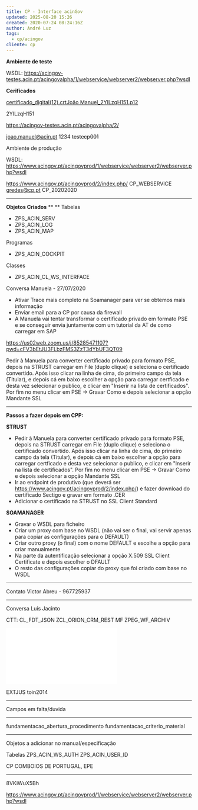 ```yaml
---
title: CP - Interface acinGov
updated: 2025-08-20 15:26
created: 2020-07-24 08:24:16Z
author: André Luz
tags:
  - cp/acingov
cliente: cp
---
```


**Ambiente de teste**

WSDL: https://acingov-testes.acin.pt/acingovalpha/1/webservice/webserver2/webserver.php?wsdl

**Cerificados**

[certificado_digital(12).crt](certificado_digital(12).crt)[João Manuel_2YILzqH151.p12](Jo_o_Manuel_2YILzqH151.p12)

2YILzqH151

https://acingov-testes.acin.pt/acingovalpha/2/

joao.manuel@acin.pt
1234
<s>testecp001</s>

Ambiente de produção

WSDL: https://www.acingov.pt/acingovprod/1/webservice/webserver2/webserver.php?wsdl

https://www.acingov.pt/acingovprod/2/index.php/
CP_WEBSERVICE
gredes@cp.pt
CP_20202020

* * *

**Objetos Criados**
**
**
Tabelas

- ZPS_ACIN_SERV
- ZPS_ACIN_LOG
- ZPS_ACIN_MAP

Programas

- ZPS_ACIN_COCKPIT

Classes

- ZPS_ACIN_CL_WS_INTERFACE

Conversa Manuela - 27/07/2020

- Ativar Trace mais completo na Soamanager para ver se obtemos mais informação
- Enviar email para a CP por causa da firewall
- A Manuela vai tentar transformar o certificado privado em formato PSE e se conseguir envia juntamente com um tutorial da AT de como carregar em SAP

https://us02web.zoom.us/j/85285471107?pwd=cFV3bEtJU3FLbzFMS3ZzT3dYbUF3QT09

Pedir à Manuela para converter certificado privado para formato PSE, depois na STRUST carregar em File (duplo clique) e seleciona o certificado convertido. Após isso clicar na linha de cima, do primeiro campo da tela (Titular), e depois cá em baixo escolher a opção para carregar certficado e desta vez selecionar o publico, e clicar em "Inserir na lista de certificados". Por fim no menu clicar em PSE -> Gravar Como e depois selecionar a opção Mandante SSL

* * *

**Passos a fazer depois em CPP:**

**STRUST**

- Pedir à Manuela para converter certificado privado para formato PSE, depois na STRUST carregar em File (duplo clique) e seleciona o certificado convertido. Após isso clicar na linha de cima, do primeiro campo da tela (Titular), e depois cá em baixo escolher a opção para carregar certficado e desta vez selecionar o publico, e clicar em "Inserir na lista de certificados". Por fim no menu clicar em PSE -> Gravar Como e depois selecionar a opção Mandante SSL
- Ir ao endpoint de produtivo (que deverá ser https://www.acingov.pt/acingovprod/2/index.php/) e fazer download do certificado Sectigo e gravar em formato .CER
- Adicionar o certificado na STRUST no SSL Client Standard

**SOAMANAGER**

- Gravar o WSDL para ficheiro
- Criar um proxy com base no WSDL (não vai ser o final, vai servir apenas para copiar as configurações para o DEFAULT)
- Criar outro proxy (o final) com o nome DEFAULT e escolhe a opção para criar manualmente
- Na parte da autentificação selecionar a opção X.509 SSL Client Certificate e depois escolher o DFAULT
- O resto das configurações copiar do proxy que foi criado com base no WSDL

* * *

Contato Victor Abreu - 967725937

* * *

Conversa Luís Jacinto

CTT:
CL_FDT_JSON
ZCL_ORION_CRM_REST
MF ZPEG_WF_ARCHIV

![image_2020_07_28T11_55_05_575Z.png](image_2020_07_28T11_55_05_575Z.p)

EXTJUS
toin2014

* * *

Campos em falta/duvida

* * *

fundamentacao_abertura_procedimento
fundamentacao_criterio_material

* * *

Objetos a adicionar no manual/especificação

Tabelas
ZPS_ACIN_WS_AUTH
ZPS_ACIN_USER_ID

CP COMBOIOS DE PORTUGAL, EPE

* * *

8VKiWuX5Bh

https://www.acingov.pt/acingovprod/1/webservice/webserver2/webserver.php?wsdl